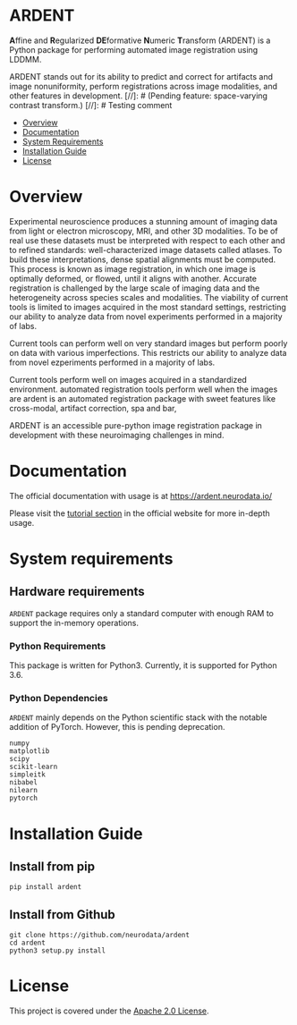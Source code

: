 # ARDENT
**A**ffine and **R**egularized **DE**formative **N**umeric **T**ransform (ARDENT) is a Python package for performing automated image registration using LDDMM.

ARDENT stands out for its ability to predict and correct for artifacts and image nonuniformity, perform registrations across image modalities, and other features in development.
[//]: # (Pending feature: space-varying contrast transform.)
[//]: # Testing comment

- [Overview](#overview)
- [Documentation](#documentation)
- [System Requirements](#system-requirements)
- [Installation Guide](#installation-guide)
- [License](#license)

# Overview
Experimental neuroscience produces a stunning amount of imaging data from light or electron microscopy, MRI, and other 3D modalities. To be of real use these datasets must be interpreted with respect to each other and to refined standards: well-characterized image datasets called atlases. To build these interpretations, dense spatial alignments must be computed. This process is known as image registration, in which one image is optimally deformed, or flowed, until it aligns with another. Accurate registration is challenged by the large scale of imaging data and the heterogeneity across species scales and modalities. The viability of current tools is limited to images acquired in the most standard settings, restricting our ability to analyze data from novel experiments performed in a majority of labs.

Current tools can perform well on very standard images but perform poorly on data with various imperfections. This restricts our ability to analyze data from novel ezperiments performed in a majority of labs.

Current tools perform well on images acquired in a standardized environment.
automated registration tools perform well when the images are 
ardent is an automated registration package with sweet features like cross-modal, artifact correction, spa and bar,

ARDENT is an accessible pure-python image registration package in development with these neuroimaging challenges in mind.

# Documentation
The official documentation with usage is at https://ardent.neurodata.io/

Please visit the [tutorial section](https://ardent.neurodata.io/tutorial.html) in the official website for more in-depth usage.

# System requirements

## Hardware requirements
`ARDENT` package requires only a standard computer with enough RAM to support the in-memory operations.

### Python Requirements
This package is written for Python3. Currently, it is supported for Python 3.6.

### Python Dependencies
`ARDENT` mainly depends on the Python scientific stack with the notable addition of PyTorch. However, this is pending deprecation.
```
numpy
matplotlib
scipy
scikit-learn
simpleitk
nibabel
nilearn
pytorch
```

# Installation Guide
## Install from pip
```
pip install ardent
```

## Install from Github
```
git clone https://github.com/neurodata/ardent
cd ardent
python3 setup.py install
```

# License
This project is covered under the [Apache 2.0 License](https://github.com/neurodata/ardent/blob/master/LICENSE).
